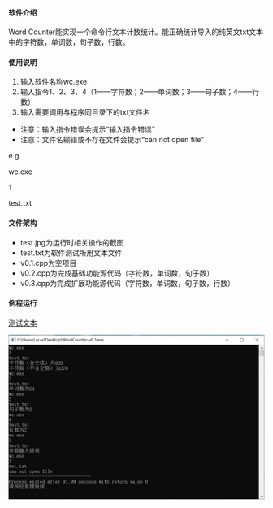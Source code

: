 #### 软件介绍
Word Counter能实现一个命令行文本计数统计。能正确统计导入的纯英文txt文本中的字符数，单词数，句子数，行数。

#### 使用说明
1. 输入软件名称wc.exe 
2. 输入指令1、2、3、4（1——字符数；2——单词数；3——句子数；4——行数） 
3. 输入需要调用与程序同目录下的txt文件名 
* 注意：输入指令错误会提示“输入指令错误”
* 注意：文件名输错或不存在文件会提示“can not open file”

e.g.

wc.exe

1

test.txt

#### 文件架构
* test.jpg为运行时相关操作的截图
* test.txt为软件测试所用文本文件
* v0.1.cpp为空项目
* v0.2.cpp为完成基础功能源代码（字符数，单词数，句子数） 
* v0.3.cpp为完成扩展功能源代码（字符数，单词数，句子数，行数） 

#### 例程运行
[测试文本](https://github.com/MLucasZ/Word-Counter/blob/main/test.txt)

![Image text](https://raw.githubusercontent.com/MLucasZ/Word-Counter/main/test.jpg)

